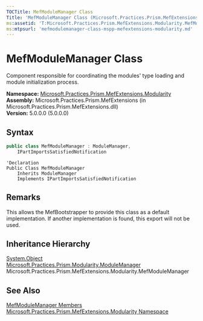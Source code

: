 ```yaml
---
TOCTitle: MefModuleManager Class
Title: 'MefModuleManager Class (Microsoft.Practices.Prism.MefExtensions.Modularity)'
ms:assetid: 'T:Microsoft.Practices.Prism.MefExtensions.Modularity.MefModuleManager'
ms:mtpsurl: 'mefmodulemanager-class-mspp-mefextensions-modularity.md'
---
```


# MefModuleManager Class

Component responsible for coordinating the modules' type loading and module initialization process.

**Namespace:** [Microsoft.Practices.Prism.MefExtensions.Modularity](/patterns-practices/reference/mspp-mefextensions-modularity-namespace)  
**Assembly:** Microsoft.Practices.Prism.MefExtensions (in Microsoft.Practices.Prism.MefExtensions.dll)  
**Version:** 5.0.0.0 (5.0.0.0)

## Syntax

```C#
public class MefModuleManager : ModuleManager, 
	IPartImportsSatisfiedNotification
```

```VB
'Declaration
Public Class MefModuleManager
	Inherits ModuleManager
	Implements IPartImportsSatisfiedNotification
```

## Remarks

This allows the MefBootstrapper to provide this class as a default implementation. If another implementation is found, this export will not be used.

## Inheritance Hierarchy

[System.Object](http://msdn.microsoft.com/en-us/library/e5kfa45b)  
[Microsoft.Practices.Prism.Modularity.ModuleManager](/patterns-practices/reference/modulemanager-class-mspp-modularity)  
Microsoft.Practices.Prism.MefExtensions.Modularity.MefModuleManager

## See Also

[MefModuleManager Members](/patterns-practices/reference/mefmodulemanager-members-mspp-mefextensions-modularity)  
[Microsoft.Practices.Prism.MefExtensions.Modularity Namespace](/patterns-practices/reference/mspp-mefextensions-modularity-namespace)  